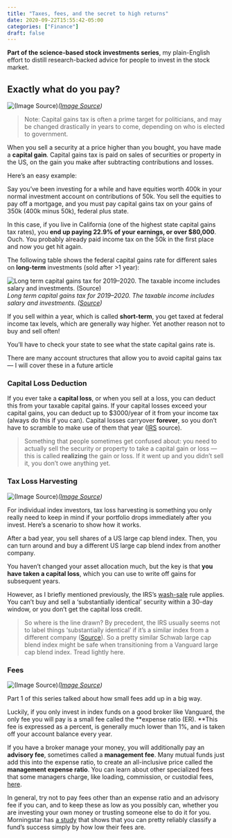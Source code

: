 ```yaml
---
title: "Taxes, fees, and the secret to high returns"
date: 2020-09-22T15:55:42-05:00
categories: ["Finance"]
draft: false
---
```


**Part of the science-based stock investments series**, my plain-English effort to distill research-backed advice for people to invest in the stock market.

## Exactly what do you pay?

![([Image Source](https://www.kiplinger.com/article/taxes/T056-C005-S001-estimated-taxes-due-despite-government-shutdown.html))](https://cdn-images-1.medium.com/max/2512/1*W-eFX4irBv-Y0itzdTaxxQ.jpeg)*([Image Source](https://www.kiplinger.com/article/taxes/T056-C005-S001-estimated-taxes-due-despite-government-shutdown.html))*
> Note: Capital gains tax is often a prime target for politicians, and may be changed drastically in years to come, depending on who is elected to government.

When you sell a security at a price higher than you bought, you have made a **capital gain**. Capital gains tax is paid on sales of securities or property in the US, on the gain you make after subtracting contributions and losses.

Here’s an easy example:

Say you’ve been investing for a while and have equities worth 400k in your normal investment account on contributions of 50k. You sell the equities to pay off a mortgage, and you must pay capital gains tax on your gains of 350k (400k minus 50k), federal plus state.

In this case, if you live in California (one of the highest state capital gains tax rates), you **end up paying 22.9% of your earnings, or over $80,000**. Ouch. You probably already paid income tax on the 50k in the first place and now you get hit again.

The following table shows the federal capital gains rate for different sales on **long-term** investments (sold after >1 year):

![Long term capital gains tax for 2019–2020. The taxable income includes salary and investments. ([Source](https://www.fool.com/retirement/2018/12/09/long-term-capital-gains-tax-rates-in-2019.aspx))](https://cdn-images-1.medium.com/max/2000/1*i8cRqZ3GrqcCi7d5JxKMcA.png)*Long term capital gains tax for 2019–2020. The taxable income includes salary and investments. ([Source](https://www.fool.com/retirement/2018/12/09/long-term-capital-gains-tax-rates-in-2019.aspx))*

If you sell within a year, which is called **short-term**, you get taxed at federal income tax levels, which are generally way higher. Yet another reason not to buy and sell often!

You’ll have to check your state to see what the state capital gains rate is.

There are many account structures that allow you to avoid capital gains tax — I will cover these in a future article

### Capital Loss Deduction

If you ever take a **capital loss**, or when you sell at a loss, you can deduct this from your taxable capital gains. If your capital losses exceed your capital gains, you can deduct up to $3000/year of it from your income tax (always do this if you can). Capital losses carryover **forever**, so you don’t have to scramble to make use of them that year ([IRS](https://www.irs.gov/newsroom/capital-gains-and-losses-10-helpful-facts-to-know-0) source).
> Something that people sometimes get confused about: you need to actually sell the security or property to take a capital gain or loss — this is called **realizing** the gain or loss. If it went up and you didn’t sell it, you don’t owe anything yet.

### Tax Loss Harvesting

![([Image Source](https://www.fidelity.com/viewpoints/personal-finance/tax-loss-harvesting))](https://cdn-images-1.medium.com/max/2000/1*739Awp0EDJqXihGS9lifpw.jpeg)*([Image Source](https://www.fidelity.com/viewpoints/personal-finance/tax-loss-harvesting))*

For individual index investors, tax loss harvesting is something you only really need to keep in mind if your portfolio drops immediately after you invest. Here’s a scenario to show how it works.

After a bad year, you sell shares of a US large cap blend index. Then, you can turn around and buy a different US large cap blend index from another company.

You haven’t changed your asset allocation much, but the key is that **you have taken a capital loss**, which you can use to write off gains for subsequent years.

However, as I briefly mentioned previously, the IRS’s [wash-sale](https://www.investopedia.com/terms/w/washsalerule.asp) rule applies. You can’t buy and sell a ‘substantially identical’ security within a 30-day window, or you don’t get the capital loss credit.
> So where is the line drawn? By precedent, the IRS usually seems not to label things ‘substantially identical’ if it’s a similar index from a different company ([Source](https://www.forbes.com/sites/baldwin/2012/06/05/wash-sale-trap-what-is-substantially-identical/#2fb4086572d7)). So a pretty similar Schwab large cap blend index might be safe when transitioning from a Vanguard large cap blend index. Tread lightly here.

### Fees

![([Image Source](https://knowledge.wharton.upenn.edu/article/hidden-costs-hurting-middle-class/))](https://cdn-images-1.medium.com/max/2048/1*xSbZk9rEIBm9k8xC2qhn_Q.jpeg)*([Image Source](https://knowledge.wharton.upenn.edu/article/hidden-costs-hurting-middle-class/))*

Part 1 of this series talked about how small fees add up in a big way.

Luckily, if you only invest in index funds on a good broker like Vanguard, the only fee you will pay is a small fee called the **expense ratio (ER). **This fee is expressed as a percent, is generally much lower than 1%, and is taken off your account balance every year.

If you have a broker manage your money, you will additionally pay an **advisory fee**, sometimes called a **management fee**. Many mutual funds just add this into the expense ratio, to create an all-inclusive price called the **management expense ratio**. You can learn about other specialized fees that some managers charge, like loading, commission, or custodial fees, [here](https://www.investopedia.com/investing/costs-investing/).

In general, try not to pay fees other than an expense ratio and an advisory fee if you can, and to keep these as low as you possibly can, whether you are investing your own money or trusting someone else to do it for you. Morningstar has [a study](http://oreillywa.com/wp-content/uploads/2017/08/morningstar-study-on-investing-expense-ratios-2016.pdf) that shows that you can pretty reliably classify a fund’s success simply by how low their fees are.
